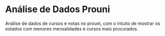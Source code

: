 # Análise de Dados Prouni
Análise de dados de cursos e notas no prouni, com o intuito de mostrar os estados com menores mensalidades e cursos mais procurados.


